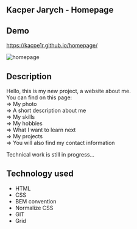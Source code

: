 ## Kacper Jarych - Homepage
## Demo
https://kacpe1r.github.io/homepage/

![homepage](images/presentation.gif)

## Description
Hello, this is my new project, a website about me.<br>
You can find on this page:<br>
⇒ My photo<br>
⇒ A short description about me<br>
⇒ My skills<br>
⇒ My hobbies<br>
⇒ What I want to learn next<br>
⇒ My projects<br>
⇒ You will also find my contact information<br>

Technical work is still in progress...

## Technology used
- HTML
- CSS
- BEM convention
- Normalize CSS
- GIT
- Grid